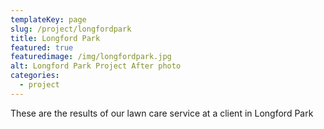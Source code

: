 ```yaml
---
templateKey: page
slug: /project/longfordpark
title: Longford Park
featured: true
featuredimage: /img/longfordpark.jpg
alt: Longford Park Project After photo
categories:
  - project
---
```


These are the results of our lawn care service at a client in Longford Park
